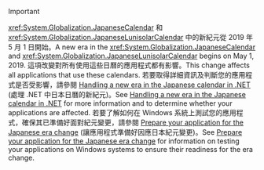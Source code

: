 
> [!IMPORTANT]
>  <span data-ttu-id="a22ae-101"><xref:System.Globalization.JapaneseCalendar> 和 <xref:System.Globalization.JapaneseLunisolarCalendar> 中的新紀元從 2019 年 5 月 1 日開始。</span><span class="sxs-lookup"><span data-stu-id="a22ae-101">A new era in the <xref:System.Globalization.JapaneseCalendar> and <xref:System.Globalization.JapaneseLunisolarCalendar> begins on May 1, 2019.</span></span> <span data-ttu-id="a22ae-102">這項改變對所有使用這些日曆的應用程式都有影響。</span><span class="sxs-lookup"><span data-stu-id="a22ae-102">This change affects all applications that use these calendars.</span></span> <span data-ttu-id="a22ae-103">若要取得詳細資訊及判斷您的應用程式是否受影響，請參閱 [Handling a new era in the Japanese calendar in .NET](https://blogs.msdn.microsoft.com/dotnet/2018/11/14/handling-a-new-era-in-the-japanese-calendar-in-net/) (處理 .NET 中日本日曆的新紀元)。</span><span class="sxs-lookup"><span data-stu-id="a22ae-103">See [Handling a new era in the Japanese calendar in .NET](https://blogs.msdn.microsoft.com/dotnet/2018/11/14/handling-a-new-era-in-the-japanese-calendar-in-net/) for more information and to determine whether your applications are affected.</span></span> <span data-ttu-id="a22ae-104">若要了解如何在 Windows 系統上測試您的應用程式，確保其已準備好面對紀元變更，請參閱 [Prepare your application for the Japanese era change](/windows/uwp/design/globalizing/japanese-era-change) (讓應用程式準備好因應日本紀元變更)。</span><span class="sxs-lookup"><span data-stu-id="a22ae-104">See [Prepare your application for the Japanese era change](/windows/uwp/design/globalizing/japanese-era-change) for information on testing your applications on Windows systems to ensure their readiness for the era change.</span></span>

